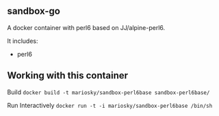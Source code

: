 ## sandbox-go

A docker container with perl6 based on JJ/alpine-perl6.

It includes:

* perl6


## Working with this container

Build
`docker build -t mariosky/sandbox-perl6base sandbox-perl6base/`

Run Interactively
`docker run -t -i mariosky/sandbox-perl6base /bin/sh`

